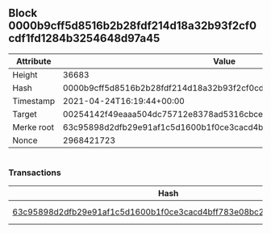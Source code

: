 ## Block 0000b9cff5d8516b2b28fdf214d18a32b93f2cf0cdf1fd1284b3254648d97a45

Attribute | Value
--- | ---
Height | 36683
Hash | 0000b9cff5d8516b2b28fdf214d18a32b93f2cf0cdf1fd1284b3254648d97a45
Timestamp | 2021-04-24T16:19:44+00:00
Target | 00254142f49eaaa504dc75712e8378ad5316cbcead634704b3734b6271167cc4
Merke root | 63c95898d2dfb29e91af1c5d1600b1f0ce3cacd4bff783e08bc200b5657431f6
Nonce | 2968421723

```

```

### Transactions

Hash | Amount
--- | ---
[63c95898d2dfb29e91af1c5d1600b1f0ce3cacd4bff783e08bc200b5657431f6](63c95898d2dfb29e91af1c5d1600b1f0ce3cacd4bff783e08bc200b5657431f6.md) | 10.00000000 SKEPTI 

